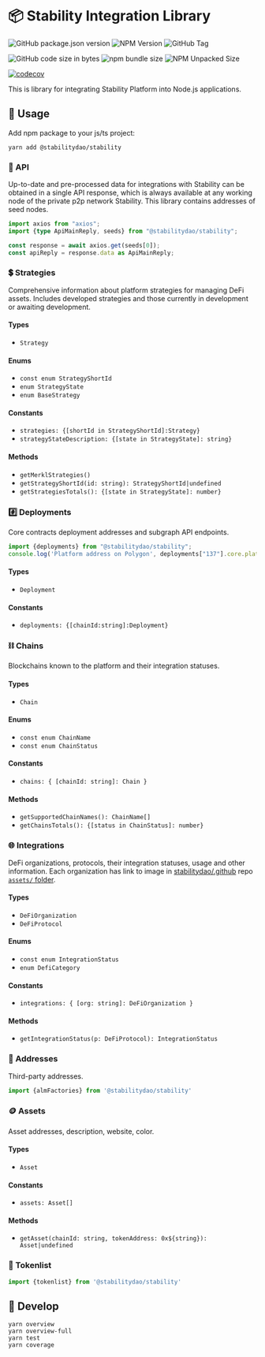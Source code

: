 # 📦 Stability Integration Library

![GitHub package.json version](https://img.shields.io/github/package-json/v/stabilitydao/stability)
![NPM Version](https://img.shields.io/npm/v/%40stabilitydao%2Fstability?label=NPM%20version)
![GitHub Tag](https://img.shields.io/github/v/tag/stabilitydao/stability)

![GitHub code size in bytes](https://img.shields.io/github/languages/code-size/stabilitydao/stability?label=code%20size)
![npm bundle size](https://img.shields.io/bundlephobia/min/%40stabilitydao%2Fstability?label=NPM%20bundle%20size)
![NPM Unpacked Size](https://img.shields.io/npm/unpacked-size/%40stabilitydao%2Fstability?label=NPM%20unpacked%20size)

[![codecov](https://codecov.io/github/stabilitydao/stability/graph/badge.svg?token=V0JV1WOGMM)](https://codecov.io/github/stabilitydao/stability)

This is library for integrating Stability Platform into Node.js applications.

## 🔌 Usage

Add npm package to your js/ts project:

```shell
yarn add @stabilitydao/stability
```

### 📡 API

Up-to-date and pre-processed data for integrations with Stability can be obtained in a single API response, which is always available at any working node of the private p2p network Stability. This library contains addresses of seed nodes.

```typescript
import axios from "axios";
import {type ApiMainReply, seeds} from "@stabilitydao/stability";

const response = await axios.get(seeds[0]);
const apiReply = response.data as ApiMainReply;
```

### 💲 Strategies

Comprehensive information about platform strategies for managing DeFi assets. Includes developed strategies and those currently in development or awaiting development.

#### Types

* `Strategy`

#### Enums

* `const enum StrategyShortId`
* `enum StrategyState`
* `enum BaseStrategy`

#### Constants

* `strategies: {[shortId in StrategyShortId]:Strategy}`
* `strategyStateDescription: {[state in StrategyState]: string}`

#### Methods

* `getMerklStrategies()`
* `getStrategyShortId(id: string): StrategyShortId|undefined`
* `getStrategiesTotals(): {[state in StrategyState]: number}`

### #️⃣ Deployments

Core contracts deployment addresses and subgraph API endpoints.

```typescript
import {deployments} from "@stabilitydao/stability";
console.log('Platform address on Polygon', deployments["137"].core.platform)
```

#### Types

* `Deployment`

#### Constants

* `deployments: {[chainId:string]:Deployment}`

### ⛓️ Chains

Blockchains known to the platform and their integration statuses.

#### Types

* `Chain`

#### Enums

* `const enum ChainName`
* `const enum ChainStatus`

#### Constants

* `chains: { [chainId: string]: Chain }`

#### Methods

* `getSupportedChainNames(): ChainName[]`
* `getChainsTotals(): {[status in ChainStatus]: number}`

### 🌐 Integrations

DeFi organizations, protocols, their integration statuses, usage and other information. Each organization has link to image in [stabilitydao/.github](https://github.com/stabilitydao/.github) repo [`assets/` folder](https://github.com/stabilitydao/.github/tree/main/assets).

#### Types

* `DeFiOrganization`
* `DeFiProtocol`

#### Enums

* `const enum IntegrationStatus`
* `enum DefiCategory`

#### Constants

* `integrations: { [org: string]: DeFiOrganization }`

#### Methods

* `getIntegrationStatus(p: DeFiProtocol): IntegrationStatus`

### 📌 Addresses

Third-party addresses.

```typescript
import {almFactories} from '@stabilitydao/stability'
```

### 🪙 Assets

Asset addresses, description, website, color.

#### Types

* `Asset`

#### Constants

* `assets: Asset[]`

#### Methods

* `getAsset(chainId: string, tokenAddress: 0x${string}): Asset|undefined`

### 📜 Tokenlist

```typescript
import {tokenlist} from '@stabilitydao/stability'
```

## 👷 Develop

```shell
yarn overview
yarn overview-full
yarn test
yarn coverage
```
